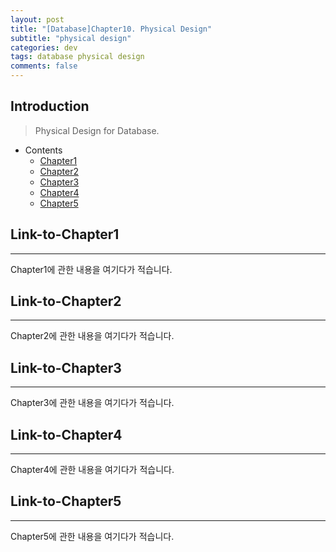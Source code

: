 ```yaml
---
layout: post
title: "[Database]Chapter10. Physical Design"
subtitle: "physical design"
categories: dev
tags: database physical design
comments: false
---
```


## Introduction
> Physical Design for Database.

- Contents
	- [Chapter1](#link-to-chapter1)
	- [Chapter2](#link-to-chapter2)
	- [Chapter3](#link-to-chapter3)
	- [Chapter4](#link-to-chapter4)
	- [Chapter5](#link-to-chapter5)
  
## Link-to-Chapter1  
---
Chapter1에 관한 내용을 여기다가 적습니다.    

## Link-to-Chapter2  
---
Chapter2에 관한 내용을 여기다가 적습니다.  

## Link-to-Chapter3  
---
Chapter3에 관한 내용을 여기다가 적습니다.  

## Link-to-Chapter4  
---
Chapter4에 관한 내용을 여기다가 적습니다.  

## Link-to-Chapter5  
---
Chapter5에 관한 내용을 여기다가 적습니다.  